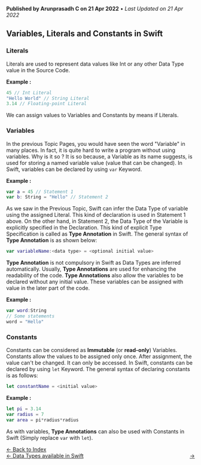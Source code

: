 **Published by Arunprasadh C on 21 Apr 2022** • *Last Updated on 21 Apr 2022*

## Variables, Literals and Constants in Swift
### Literals
Literals are used to represent data values like Int or any other Data Type value in the Source Code. 

**Example :**
```swift
45 // Int Literal
"Hello World" // String Literal
3.14 // Floating-point Literal
```
We can assign values to Variables and Constants by means if Literals.

### Variables
In the previous Topic Pages, you would have seen the word "Variable" in many places. In fact, it is quite hard to write a program without using variables. Why is it so ? It is so because, a Variable as its name suggests, is used for storing a named variable value (value that can be changed). In Swift, variables can be declared by using `var` Keyword. 

**Example :**
```swift
var a = 45 // Statement 1
var b: String = "Hello" // Statement 2
```
As we saw in the Previous Topic, Swift can infer the Data Type of variable using the assigned Literal. This kind of declaration is used in Statement 1 above. On the other hand, in Statement 2, the Data Type of the Variable is explicitly specified in the Declaration. This kind of explicit Type Specification is called as **Type Annotation** in Swift. The general syntax of **Type Annotation** is as shown below:
```swift
var variableName:<data type> = <optional initial value>
```
**Type Annotation** is not compulsory in Swift as Data Types are inferred automatically. Usually, **Type Annotations** are used for enhancing the readability of the code. **Type Annotations** also allow the variables to be declared without any initial value. These variables can be assigned with value in the later part of the code.

**Example :**
```swift
var word:String
// Some statements
word = "Hello"
```
### Constants
Constants can be considered as **Immutable** (or **read-only**) Variables. Constants allow the values to be assigned only once. After assignment, the value can't be changed. It can only be accessed.  In Swift, constants can be declared by using `let` Keyword. The general syntax of declaring constants is as follows:
```swift
let constantName = <initial value>
```
**Example :**
```swift
let pi = 3.14
var radius = 7
var area = pi*radius*radius
```
As with variables, **Type Annotations** can also be used with Constants in Swift (Simply replace `var` with `let`).

<a href="https://techinessoverloaded.github.io/iOSAppDevBasics/index.html">&larr; Back to Index</a>
<br>
<span style="float: left">
<a href="https://techinessoverloaded.github.io/iOSAppDevBasics/datatypes.html">&larr; Data Types available in Swift</a>
</span>
<span style="float: right">
<a href="https://techinessoverloaded.github.io/iOSAppDevBasics/.html"> &rarr;</a>
</span>
